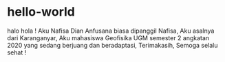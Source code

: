 # hello-world
halo hola !
Aku Nafisa Dian Anfusana biasa dipanggil Nafisa,
Aku asalnya dari Karanganyar,
Aku mahasiswa Geofisika UGM semester 2 angkatan 2020 yang sedang berjuang dan beradaptasi,
Terimakasih,
Semoga selalu sehat !
